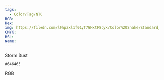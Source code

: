 ```yaml
---
tags:
  - Color/Tag/NTC
RGB:
Hex:
img: https://filedn.com/l0hpzxl1f01yT7GHxtF8cyk/Color%20Snake/standard_csv_to_svg//646463.svg
CMYK:
HSL:
Name:
---
```

Storm Dust
```palette
#646463
```
RGB
